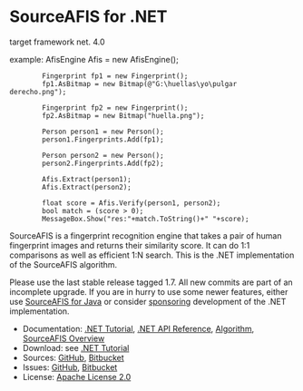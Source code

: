 # SourceAFIS for .NET #

target framework net. 4.0

example:
            AfisEngine Afis = new AfisEngine();

            Fingerprint fp1 = new Fingerprint();
            fp1.AsBitmap = new Bitmap(@"G:\huellas\yo\pulgar derecho.png");

            Fingerprint fp2 = new Fingerprint();
            fp2.AsBitmap = new Bitmap("huella.png");

            Person person1 = new Person();
            person1.Fingerprints.Add(fp1);

            Person person2 = new Person();
            person2.Fingerprints.Add(fp2);

            Afis.Extract(person1);
            Afis.Extract(person2);

            float score = Afis.Verify(person1, person2);
            bool match = (score > 0);
            MessageBox.Show("res:"+match.ToString()+" "+score);


SourceAFIS is a fingerprint recognition engine that takes a pair of human fingerprint images and returns their similarity score.
It can do 1:1 comparisons as well as efficient 1:N search. This is the .NET implementation of the SourceAFIS algorithm.

Please use the last stable release tagged 1.7. All new commits are part of an incomplete upgrade.
If you are in hurry to use some newer features,
either use [SourceAFIS for Java](https://sourceafis.machinezoo.com/java)
or consider [sponsoring](https://sourceafis.machinezoo.com/custom) development of the .NET implementation.

* Documentation: [.NET Tutorial](https://sourceafis.machinezoo.com/net), [.NET API Reference](https://sourceafis.machinezoo.com/documentation/html/N_SourceAFIS_Simple.htm), [Algorithm](https://sourceafis.machinezoo.com/algorithm), [SourceAFIS Overview](https://sourceafis.machinezoo.com/)
* Download: see [.NET Tutorial](https://sourceafis.machinezoo.com/net)
* Sources: [GitHub](https://github.com/robertvazan/sourceafis-net), [Bitbucket](https://bitbucket.org/robertvazan/sourceafis-net)
* Issues: [GitHub](https://github.com/robertvazan/sourceafis-net/issues), [Bitbucket](https://bitbucket.org/robertvazan/sourceafis-net/issues)
* License: [Apache License 2.0](https://www.apache.org/licenses/LICENSE-2.0)

